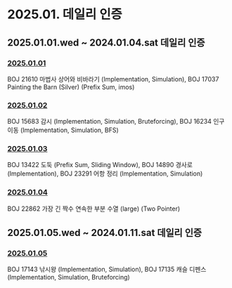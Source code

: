 # 2025.01. 데일리 인증

## 2025.01.01.wed ~ 2024.01.04.sat 데일리 인증

### [2025.01.01](https://github.com/jwelyl/daily_certification/blob/main/2024/01/01/24_01_01_daily_certification.md)
BOJ 21610 마법사 상어와 비바라기 (Implementation, Simulation), BOJ 17037 Painting the Barn (Silver) (Prefix Sum, imos)

### [2025.01.02](https://github.com/jwelyl/daily_certification/blob/main/2024/01/02/24_01_02_daily_certification.md)
BOJ 15683 감시 (Implementation, Simulation, Bruteforcing), BOJ 16234 인구 이동 (Implementation, Simulation, BFS)

### [2025.01.03](https://github.com/jwelyl/daily_certification/blob/main/2024/01/03/24_01_03_daily_certification.md)
BOJ 13422 도둑 (Prefix Sum, Sliding Window), BOJ 14890 경사로 (Implementation), BOJ 23291 어항 정리 (Implementation, Simulation)

### [2025.01.04](https://github.com/jwelyl/daily_certification/blob/main/2024/01/04/24_01_04_daily_certification.md)
BOJ 22862 가장 긴 짝수 연속한 부분 수열 (large) (Two Pointer)

## 2025.01.05.wed ~ 2024.01.11.sat 데일리 인증

### [2025.01.05](https://github.com/jwelyl/daily_certification/blob/main/2024/01/05/24_01_05_daily_certification.md)
BOJ 17143 낚시왕 (Implementation, Simulation), BOJ 17135 캐슬 디펜스 (Implementation, Simulation, Bruteforcing)
